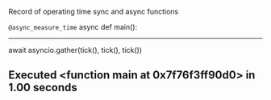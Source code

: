 Record of operating time sync and async functions


`@async_measure_time`
 async def main():
 ___
   await asyncio.gather(tick(), tick(), tick()) 
  
   Executed <function main at 0x7f76f3ff90d0> in 1.00 seconds
   ---
